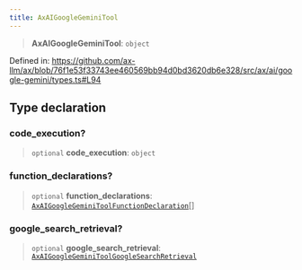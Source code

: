 ```yaml
---
title: AxAIGoogleGeminiTool
---
```


> **AxAIGoogleGeminiTool**: `object`

Defined in: https://github.com/ax-llm/ax/blob/76f1e53f33743ee460569bb94d0bd3620db6e328/src/ax/ai/google-gemini/types.ts#L94

## Type declaration

<a id="code_execution"></a>

### code\_execution?

> `optional` **code\_execution**: `object`

<a id="function_declarations"></a>

### function\_declarations?

> `optional` **function\_declarations**: [`AxAIGoogleGeminiToolFunctionDeclaration`](/api/#03-apidocs/typealiasaxaigooglegeminitoolfunctiondeclaration)[]

<a id="google_search_retrieval"></a>

### google\_search\_retrieval?

> `optional` **google\_search\_retrieval**: [`AxAIGoogleGeminiToolGoogleSearchRetrieval`](/api/#03-apidocs/typealiasaxaigooglegeminitoolgooglesearchretrieval)
